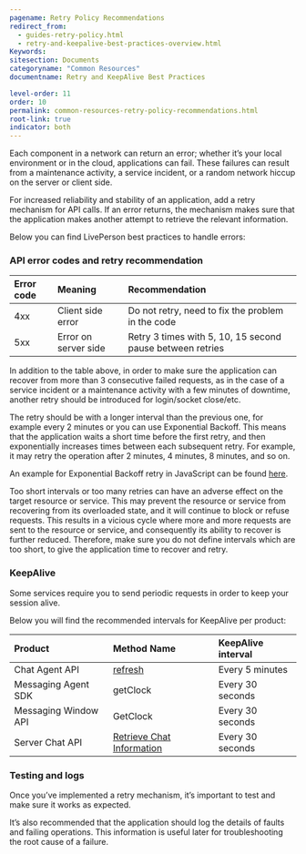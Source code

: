 ```yaml
---
pagename: Retry Policy Recommendations
redirect_from:
  - guides-retry-policy.html
  - retry-and-keepalive-best-practices-overview.html
Keywords:
sitesection: Documents
categoryname: "Common Resources"
documentname: Retry and KeepAlive Best Practices

level-order: 11
order: 10
permalink: common-resources-retry-policy-recommendations.html
root-link: true
indicator: both  
---
```


Each component in a network can return an error; whether it’s your local environment or in the cloud, applications can fail. These failures can result from a maintenance activity, a service incident, or a random network hiccup on the server or client side.

For increased reliability and stability of an application, add a retry mechanism for API calls.  If an error returns, the mechanism makes sure that the application makes another attempt to retrieve the relevant information.

Below you can find LivePerson best practices to handle errors:

### API error codes and retry recommendation

| Error code   |      Meaning      |  Recommendation |
|:-------------|:------------------|:----------------|
| 4xx          | Client side error | Do not retry, need to fix the problem in the code |
| 5xx          | Error on server side  | Retry 3 times with 5, 10, 15 second pause between retries |


In addition to the table above, in order to make sure the application can recover from more than 3 consecutive failed requests, as in the case of a service incident or a maintenance activity with a few minutes of downtime, another retry should be introduced for login/socket close/etc.

The retry should be with a longer interval than the previous one, for example every 2 minutes or you can use Exponential Backoff. This means that the application waits a short time before the first retry, and then exponentially increases times between each subsequent retry. For example, it may retry the operation after 2 minutes, 4 minutes, 8 minutes, and so on.

An example for Exponential Backoff retry in JavaScript can be found [here](https://jsfiddle.net/orenkatz/xqhxy8x4/).

Too short intervals or too many retries can have an adverse effect on the target resource or service. This may prevent the resource or service from recovering from its overloaded state, and it will continue to block or refuse requests. This results in a vicious cycle where more and more requests are sent to the resource or service, and consequently its ability to recover is further reduced. Therefore, make sure you do not define intervals which are too short, to give the application time to recover and retry.

### KeepAlive

Some services require you to send periodic requests in order to keep your session alive.

Below you will find the recommended intervals for KeepAlive per product:


| Product   |      Method Name      |  KeepAlive interval |
|:----------|:-------------|:------|
| Chat Agent API | [refresh](agent-refresh.html) | Every 5 minutes |
| Messaging Agent SDK |   getClock   | Every 30 seconds |
|  Messaging Window API |    GetClock  | Every 30 seconds  |
| Server Chat API |   [Retrieve Chat Information](consumer-experience-server-chat-retrieve-chat-information.html)   |  Every 30 seconds |

### Testing and logs

Once you’ve implemented a retry mechanism, it’s important to test and make sure it works as expected.

It’s also recommended that the application should log the details of faults and failing operations. This information is useful later for troubleshooting the root cause of a failure.

